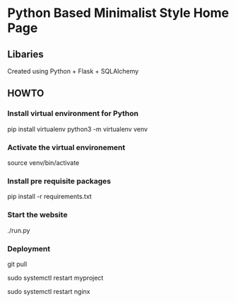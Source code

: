 # Python Based Minimalist Style Home Page 

## Libaries

Created using Python + Flask + SQLAlchemy

## HOWTO

### Install virtual environment for Python

pip install virtualenv 
python3 -m virtualenv venv

### Activate the virtual environement

source venv/bin/activate

### Install pre requisite packages 

pip install -r requirements.txt 

### Start the website

./run.py

### Deployment

git pull

sudo systemctl restart myproject

sudo systemctl restart nginx
